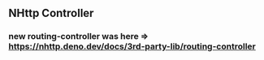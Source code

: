 ## NHttp Controller

### new routing-controller was here => https://nhttp.deno.dev/docs/3rd-party-lib/routing-controller

